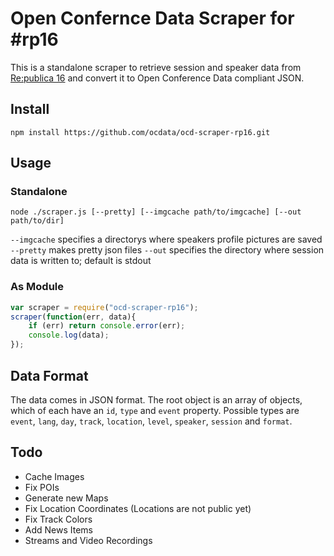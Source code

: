 # Open Confernce Data Scraper for #rp16

This is a standalone scraper to retrieve session and speaker data from [Re:publica 16](https://16.re-publica.de/) and convert it to Open Conference Data compliant JSON. 

## Install

```
npm install https://github.com/ocdata/ocd-scraper-rp16.git
```

## Usage

### Standalone

```
node ./scraper.js [--pretty] [--imgcache path/to/imgcache] [--out path/to/dir]
```
`--imgcache` specifies a directorys where speakers profile pictures are saved
`--pretty` makes pretty json files
`--out` specifies the directory where session data is written to; default is stdout


### As Module

``` javascript
var scraper = require("ocd-scraper-rp16");
scraper(function(err, data){
	if (err) return console.error(err);
	console.log(data);
});
```

## Data Format

The data comes in JSON format. The root object is an array of objects, which of each have an `id`, `type` and `event` property. Possible types are `event`, `lang`, `day`, `track`, `location`, `level`,  `speaker`,  `session` and `format`.

## Todo

* Cache Images
* Fix POIs
* Generate new Maps
* Fix Location Coordinates (Locations are not public yet)
* Fix Track Colors
* Add News Items
* Streams and Video Recordings
